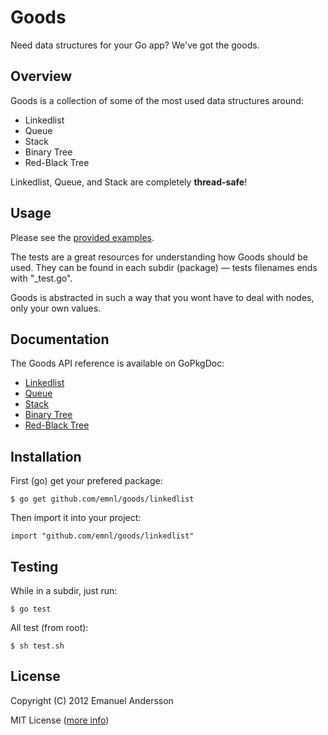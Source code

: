 Goods
=======================================================================

Need data structures for your Go app? We've got the goods.

Overview
-----------------------------------------------------------------------

Goods is a collection of some of the most used data structures around:

* Linkedlist
* Queue
* Stack
* Binary Tree
* Red-Black Tree

Linkedlist, Queue, and Stack are completely **thread-safe**!

Usage
-----------------------------------------------------------------------

Please see the [provided examples](https://github.com/emnl/goods/tree/master/examples).

The tests are a great resources for understanding how Goods should be used. They can be found in each subdir (package) — tests filenames ends with "_test.go".

Goods is abstracted in such a way that you wont have to deal with nodes, only your own values.

Documentation
-----------------------------------------------------------------------

The Goods API reference is available on GoPkgDoc:

* [Linkedlist](http://go.pkgdoc.org/github.com/emnl/goods/linkedlist)
* [Queue](http://go.pkgdoc.org/github.com/emnl/goods/queue)
* [Stack](http://go.pkgdoc.org/github.com/emnl/goods/stack)
* [Binary Tree](http://go.pkgdoc.org/github.com/emnl/goods/binarytree)
* [Red-Black Tree](http://go.pkgdoc.org/github.com/emnl/goods/redblacktree)

Installation
-----------------------------------------------------------------------

First (go) get your prefered package:

	$ go get github.com/emnl/goods/linkedlist


Then import it into your project:

	import "github.com/emnl/goods/linkedlist"


Testing
-----------------------------------------------------------------------

While in a subdir, just run:

	$ go test

All test (from root):

	$ sh test.sh

License
-----------------------------------------------------------------------

Copyright (C) 2012 Emanuel Andersson

MIT License ([more info](http://en.wikipedia.org/wiki/MIT_License))
